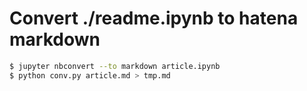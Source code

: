 # Convert ./readme.ipynb to hatena markdown

```sh
$ jupyter nbconvert --to markdown article.ipynb
$ python conv.py article.md > tmp.md
```
